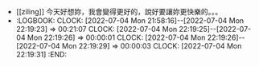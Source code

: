 - [[ziling]] 今天好想妳，我會變得更好的，說好要讓妳更快樂的。。。
- :LOGBOOK:
  CLOCK: [2022-07-04 Mon 21:58:16]--[2022-07-04 Mon 22:19:23] =>  00:21:07
  CLOCK: [2022-07-04 Mon 22:19:25]--[2022-07-04 Mon 22:19:26] =>  00:00:01
  CLOCK: [2022-07-04 Mon 22:19:26]--[2022-07-04 Mon 22:19:29] =>  00:00:03
  CLOCK: [2022-07-04 Mon 22:19:31]
  :END: